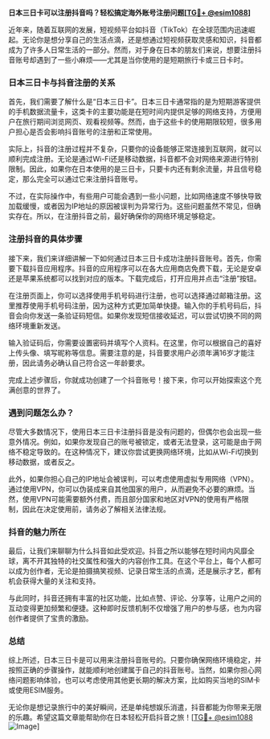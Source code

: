 **日本三日卡可以注册抖音吗？轻松搞定海外账号注册问题[[TG💪+ @esim1088](https://t.me/s/esim1088)]**

近年来，随着互联网的发展，短视频平台如抖音（TikTok）在全球范围内迅速崛起。无论你是想分享自己的生活点滴，还是想通过短视频获取灵感和知识，抖音都成为了许多人日常生活的一部分。然而，对于身在日本的朋友们来说，想要注册抖音账号却遇到了一些小麻烦——尤其是当你使用的是短期旅行卡或三日卡时。

### 日本三日卡与抖音注册的关系

首先，我们需要了解什么是“日本三日卡”。日本三日卡通常指的是为短期游客提供的手机数据流量卡，这类卡的主要功能是在短时间内提供足够的网络支持，方便用户在旅行期间浏览网页、观看视频等。然而，由于这些卡的使用期限较短，很多用户担心是否会影响抖音账号的注册和正常使用。

实际上，抖音的注册过程并不复杂，只要你的设备能够正常连接到互联网，就可以顺利完成注册。无论是通过Wi-Fi还是移动数据，抖音都不会对网络来源进行特别限制。因此，如果你在日本使用的是三日卡，只要卡内还有剩余流量，并且信号稳定，那么完全可以通过它来注册抖音账号。

不过，在实际操作中，有些用户可能会遇到一些小问题，比如网络速度不够快导致加载缓慢，或者因为IP地址的原因被误判为异常行为。这些问题虽然不常见，但确实存在。所以，在注册抖音之前，最好确保你的网络环境足够稳定。

### 注册抖音的具体步骤

接下来，我们来详细讲解一下如何通过日本三日卡成功注册抖音账号。首先，你需要下载抖音应用程序。抖音的应用程序可以在各大应用商店免费下载，无论是安卓还是苹果系统都可以找到对应的版本。下载完成后，打开应用并点击“注册”按钮。

在注册页面上，你可以选择使用手机号码进行注册，也可以选择通过邮箱注册。这里推荐使用手机号码注册，因为这种方式更加简单快捷。输入你的手机号码后，抖音会向你发送一条验证码短信。如果你发现短信接收延迟，可以尝试切换不同的网络环境重新发送。

输入验证码后，你需要设置密码并填写个人资料。在这里，你可以根据自己的喜好上传头像、填写昵称等信息。需要注意的是，抖音要求用户必须年满16岁才能注册，因此请务必确认自己符合这一年龄要求。

完成上述步骤后，你就成功创建了一个抖音账号！接下来，你可以开始探索这个充满创意的世界了。

### 遇到问题怎么办？

尽管大多数情况下，使用日本三日卡注册抖音是没有问题的，但偶尔也会出现一些意外情况。例如，如果你发现自己的账号被锁定，或者无法登录，这可能是由于网络不稳定导致的。在这种情况下，建议你尝试更换网络环境，比如从Wi-Fi切换到移动数据，或者反之。

此外，如果你担心自己的IP地址会被误判，可以考虑使用虚拟专用网络（VPN）。通过使用VPN，你可以伪装成来自其他国家的用户，从而避免不必要的麻烦。当然，使用VPN可能需要额外付费，而且部分国家和地区对VPN的使用有严格限制，因此在决定使用前，请务必了解相关法律法规。

### 抖音的魅力所在

最后，让我们来聊聊为什么抖音如此受欢迎。抖音之所以能够在短时间内风靡全球，离不开其独特的社交属性和强大的内容创作工具。在这个平台上，每个人都可以成为创作者，无论是拍摄搞笑视频、记录日常生活的点滴，还是展示才艺，都有机会获得大量的关注和支持。

与此同时，抖音还拥有丰富的社区功能，比如点赞、评论、分享等，让用户之间的互动变得更加频繁和便捷。这种即时反馈机制不仅增强了用户的参与感，也为内容创作者提供了宝贵的激励。

### 总结

综上所述，日本三日卡是可以用来注册抖音账号的。只要你确保网络环境稳定，并按照正确的步骤操作，就能顺利地创建属于自己的抖音账号。当然，如果你担心网络问题影响体验，也可以考虑使用其他更长期的解决方案，比如购买当地的SIM卡或使用ESIM服务。

无论你是想记录旅行中的美好瞬间，还是单纯想娱乐消遣，抖音都能为你带来无限的乐趣。希望这篇文章能帮助你在日本轻松开启抖音之旅！[[TG💪+ @esim1088](https://t.me/s/esim1088) ![Image](https://i.postimg.cc/4NQfJmqS/Snipaste-2025-05-13-00-14-12.png)]